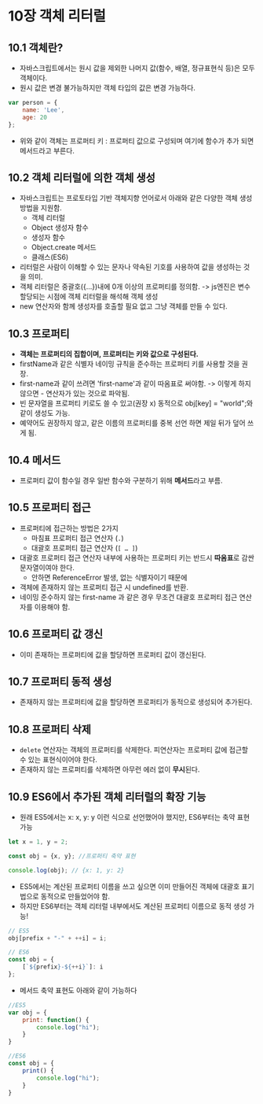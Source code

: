 # 10장 객체 리터럴

## 10.1 객체란?

- 자바스크립트에서는 원시 값을 제외한 나머지 값(함수, 배열, 정규표현식 등)은 모두 객체이다.
- 원시 값은 변경 불가능하지만 객체 타입의 값은 변경 가능하다.
```jsx
var person = {
    name: 'Lee',
    age: 20
};
```
- 위와 같이 객체는 프로퍼티 키 : 프로퍼티 값으로 구성되며 여기에 함수가 추가 되면 메서드라고 부른다.


## 10.2 객체 리터럴에 의한 객체 생성

- 자바스크립트는 프로토타입 기반 객체지향 언어로서 아래와 같은 다양한 객체 생성 방법을 지원함.
    - 객체 리터럴
    - Object 생성자 함수
    - 생성자 함수
    - Object.create 메서드
    - 클래스(ES6)
- 리터럴은 사람이 이해할 수 있는 문자나 약속된 기호를 사용하여 값을 생성하는 것을 의미.
- 객체 리터럴은 중괄호({...})내에 0개 이상의 프로퍼티를 정의함. -> js엔진은 변수 할당되는 시점에 객체 리터럴을 해석해 객체 생성
- new 연산자와 함께 생성자를 호출할 필요 없고 그냥 객체를 만들 수 있다.

## 10.3 프로퍼티

- **객체는 프로퍼티의 집합이며, 프로퍼티는 키와 값으로 구성된다.**
- firstName과 같은 식별자 네이밍 규칙을 준수하는 프로퍼티 키를 사용할 것을 권장.
- first-name과 같이 쓰려면 'first-name'과 같이 따옴표로 써야함. -> 이렇게 하지 않으면 - 연산자가 있는 것으로 파악됨.
- 빈 문자열을 프로퍼티 키로도 쓸 수 있고(권장 x) 동적으로 obj[key] = "world";와 같이 생성도 가능.
- 예약어도 권장하지 않고, 같은 이름의 프로퍼티를 중복 선언 하면 제일 뒤가 덮어 쓰게 됨.

## 10.4 메서드

- 프로퍼티 값이 함수일 경우 일반 함수와 구분하기 위해 **메서드**라고 부름.

## 10.5 프로퍼티 접근

- 프로퍼티에 접근하는 방법은 2가지
    - 마침표 프로퍼티 접근 연산자 (`.`)
    - 대괄호 프로퍼티 접근 연산자 (`[ … ]`)
- 대괄호 프로퍼티 접근 연산자 내부에 사용하는 프로퍼티 키는 반드시 **따옴표**로 감싼 문자열이여야 한다.
    - 안하면 ReferenceError 발생, 없는 식별자이기 때문에
- 객체에 존재하지 않는 프로퍼티 접근 시 undefined를 반환.
- 네이밍 준수하지 않는 first-name 과 같은 경우 무조건 대괄호 프로퍼티 접근 연산자를 이용해야 함.

## 10.6 프로퍼티 값 갱신

- 이미 존재하는 프로퍼티에 값을 할당하면 프로퍼티 값이 갱신된다.

## 10.7 프로퍼티 동적 생성

- 존재하지 않는 프로퍼티에 값을 할당하면 프로퍼티가 동적으로 생성되어 추가된다.

## 10.8 프로퍼티 삭제

- `delete` 연산자는 객체의 프로퍼티를 삭제한다. 피연산자는 프로퍼티 값에 접근할 수 있는 표현식이어야 한다.
- 존재하지 않는 프로퍼티를 삭제하면 아무런 에러 없이 **무시**된다.

## 10.9 ES6에서 추가된 객체 리터럴의 확장 기능

- 원래 ES5에서는 x: x, y: y 이런 식으로 선언했어야 했지만, ES6부터는 축약 표현 가능
```jsx
let x = 1, y = 2;

const obj = {x, y}; //프로퍼티 축약 표현

console.log(obj); // {x: 1, y: 2}
```
    
- ES5에서는 계산된 프로퍼티 이름을 쓰고 싶으면 이미 만들어진 객체에 대괄호 표기법으로 동적으로 만들었어야 함.
- 하지만 ES6부터는 객체 리터럴 내부에서도 계산된 프로퍼티 이름으로 동적 생성 가능!

```jsx
// ES5
obj[prefix + "-" + ++i] = i;

// ES6
const obj = {
    [`${prefix}-${++i}`]: i
};
```

- 메서드 축약 표현도 아래와 같이 가능하다
```jsx
//ES5
var obj = {
    print: function() {
        console.log("hi");
    }
}

//ES6
const obj = {
    print() {
        console.log("hi");
    }
}
```